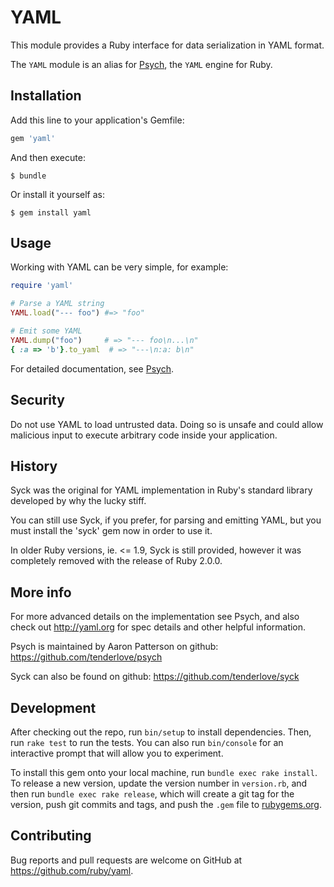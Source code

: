# YAML

This module provides a Ruby interface for data serialization in YAML format.

The `YAML` module is an alias for
[Psych](https://ruby-doc.org/stdlib/exts/psych/Psych.html),
the `YAML` engine for Ruby.

## Installation

Add this line to your application's Gemfile:

```ruby
gem 'yaml'
```

And then execute:

    $ bundle

Or install it yourself as:

    $ gem install yaml

## Usage

Working with YAML can be very simple, for example:

```ruby
require 'yaml'

# Parse a YAML string
YAML.load("--- foo") #=> "foo"

# Emit some YAML
YAML.dump("foo")     # => "--- foo\n...\n"
{ :a => 'b'}.to_yaml  # => "---\n:a: b\n"
```

For detailed documentation, see
[Psych](https://ruby-doc.org/stdlib/exts/psych/Psych.html).

## Security

Do not use YAML to load untrusted data. Doing so is unsafe and could allow
malicious input to execute arbitrary code inside your application.

## History

Syck was the original for YAML implementation in Ruby's standard library
developed by why the lucky stiff.

You can still use Syck, if you prefer, for parsing and emitting YAML, but you
must install the 'syck' gem now in order to use it.

In older Ruby versions, ie. <= 1.9, Syck is still provided, however it was
completely removed with the release of Ruby 2.0.0.

## More info

For more advanced details on the implementation see Psych, and also check out
http://yaml.org for spec details and other helpful information.

Psych is maintained by Aaron Patterson on github: https://github.com/tenderlove/psych

Syck can also be found on github: https://github.com/tenderlove/syck

## Development

After checking out the repo, run `bin/setup` to install dependencies. Then, run `rake test` to run the tests. You can also run `bin/console` for an interactive prompt that will allow you to experiment.

To install this gem onto your local machine, run `bundle exec rake install`. To release a new version, update the version number in `version.rb`, and then run `bundle exec rake release`, which will create a git tag for the version, push git commits and tags, and push the `.gem` file to [rubygems.org](https://rubygems.org).

## Contributing

Bug reports and pull requests are welcome on GitHub at https://github.com/ruby/yaml.
